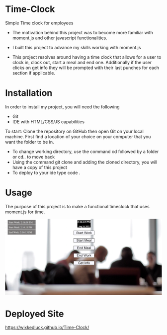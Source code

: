 # Time-Clock
Simple Time clock for employees

- The motivation behind this project was to become more familiar with moment.js and other javascript functionalities. 
 
- I built this project to advance my skills working with moment.js 

- This project resolves around having a time clock that allows for a user to clock in, clock out, start a meal and end one. Additionally if the user clicks on get info they will be prompted with their last punches for each section if applicable. 


# Installation
In order to install my project, you will need the following

- Git
- IDE with HTML/CSS/JS capabilities 

To start: 
Clone the repository on GitHub then open Git on your local machine. First find a location of your choice on your computer that you want the folder to be in.
- To change working directory, use the command cd followed by a folder or cd.. to move back  
- Using the command git clone and adding the cloned directory, you will have a copy of this project
- To deploy to your ide type code . 

# Usage 
The purpose of this project is to make a functional timeclock that uses moment.js for time. 

![TimeClock](./Assets/Images/time.PNG)

# Deployed Site 
https://wixkedluck.github.io/Time-Clock/



